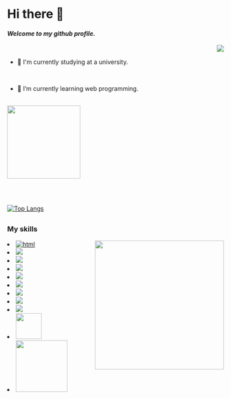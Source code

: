# Hi there 👻
#### _Welcome to my github profile._


<img align="right" src="https://c.tenor.com/SMVw1SHxtI8AAAAi/cute-pokemon-mew.gif">

<br>


- 🍪 I'm currently studying at a university.

<br>

- 🍪 I’m currently learning web programming.



<br>


<div>
  
  <img height="170em" src="https://github-readme-stats.vercel.app/api?username=Dbaljeet&show_icons=true&theme=github_dark">
  
  
 
  
  
  ##
  <br>
  <!--
  
  <img width="250px" align="right" src="https://c.tenor.com/zE4ozkXHGWAAAAAC/sylveon.gif" >
 -->
  
  
  [![Top Langs](https://github-readme-stats.vercel.app/api/top-langs/?username=anuraghazra&theme=github_dark)](https://github.com/Dbaljeet/github-readme-stats)

</div>
<!--
<br><br><br>
 -->
 
##

### My skills

<div style="display : inline_block">
  <img align="right" height="300em" src="https://c.tenor.com/vYhrJmhMswcAAAAi/pokemon-snorlax.gif"/>
    <li style="display : inline_block">
      <a href="https://github.com/Dbaljeet" target="__blanck">
  <img alt="html" src="https://img.shields.io/badge/HTML5-E34F26?style=for-the-badge&logo=html5&logoColor=white">
      </a>
    </li>
    <li style="display : inline_block">
      <a href="https://github.com/Dbaljeet" target="__blanck">
  <img src="https://img.shields.io/badge/Python-3776AB?style=for-the-badge&logo=python&logoColor=white">
      </a>
      </li>
    <li style="display : inline_block">
      <a href="https://github.com/Dbaljeet" target="__blanck">
  <img src="https://img.shields.io/badge/CSS3-1572B6?style=for-the-badge&logo=css3&logoColor=white">
      </a>
      </li>
    <li style="display : inline_block">
      <a href="https://github.com/Dbaljeet" target="__blanck">
  <img src="https://img.shields.io/badge/JavaScript-323330?style=for-the-badge&logo=javascript&logoColor=F7DF1E"> 
      </a>
      </li>
      <li style="display : inline_block">
        <a href="https://github.com/Dbaljeet" target="__blanck">
  <img src="https://img.shields.io/badge/Java-ED8B00?style=for-the-badge&logo=java&logoColor=white"> 
          </a>
      </li>
       
  
   <li>
   <a href="https://github.com/Dbaljeet" target="__blanck">
  <img src="https://img.shields.io/badge/PostgreSQL-316192?style=for-the-badge&logo=postgresql&logoColor=white">
    </a>
    </li>
    <li>
    <a href="https://github.com/Dbaljeet" target="__blanck">
  <img src="https://img.shields.io/badge/Unity-100000?style=for-the-badge&logo=unity&logoColor=white">
    </a>
    </li>
    <li>
      <a href="https://github.com/Dbaljeet" target="__blanck">
  <img src="https://aleen42.github.io/badges/src/photoshop.svg">
        </a>
        </li>
      <li>
    <a href="https://github.com/Dbaljeet" target="__blanck">
      <img src="https://img.shields.io/badge/C%23-239120?style=for-the-badge&logo=c-sharp&logoColor=white">
  </a>
      </li>
  
  <li>
    <a href="https://github.com/Dbaljeet" target="__blanck">
      <img  width="60px" src="https://upload.wikimedia.org/wikipedia/commons/thumb/4/47/React.svg/1200px-React.svg.png">
  </a>
      </li>
  
  <li>
    <a href="https://github.com/Dbaljeet" target="__blanck">
     <img width="120px" src="https://user-images.githubusercontent.com/97411557/182723200-6e492ef6-93e2-4272-bcca-fff3b7f46301.png"/>

  </a>
      </li>
  
  

    
  
  
</div>

<!--
##
<h3 align="center">Snake</h3>
<img align="left" width="80em" src="https://c.tenor.com/nJii5TIa6DsAAAAi/pokemon_jolteon_run-pokemon.gif">



![Snake animation](https://github.com/Dbaljeet/Dbaljeet/blob/output/github-contribution-grid-snake.svg)

##
-->

<!-- PARA PONER REPOSITORIOS
### Repos.

<div style="display : inline_block">
  <img align="right" height="250em" src="https://c.tenor.com/itjFesV8_RUAAAAi/soulja-boy-pepe.gif"/>
</div>

<a style="display : inline_block" href="https://github.com/Dbaljeet/Dbaljeet">
  <img align="center" src="https://github-readme-stats.vercel.app/api/pin/?username=Dbaljeet&repo=Dbaljeet&theme=github_dark" />
</a>
<br><br><br><br><br>
-->



<!--
**Dbaljeet/Dbaljeet** is a ✨ _special_ ✨ repository because its `README.md` (this file) appears on your GitHub profile.
https://c.tenor.com/q1A3UVgCQC0AAAAi/pepega-reading.gif
Here are some ideas to get you started:

- 🔭 I’m currently working on ...
- 🌱 I’m currently learning ...
- 👯 I’m looking to collaborate on ...
- 🤔 I’m looking for help with ...
- 💬 Ask me about ...
- 📫 How to reach me: ...
- 😄 Pronouns: ...
- ⚡ Fun fact: ...
-->
